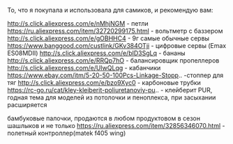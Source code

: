 То, что я покупала и использовала для самиков, и рекомендую вам:

http://s.click.aliexpress.com/e/nMhjNGM - петли
https://ru.aliexpress.com/item/32720299175.html - вольтметр с баззером
http://s.click.aliexpress.com/e/gOBHHC4 - 9г самые обычные сервы
https://www.banggood.com/custlink/GKv384OTji - цифровые сервы (Emax ES08MDII)
http://s.click.aliexpress.com/e/bID3SgLq - бананы
http://s.click.aliexpress.com/e/RRQp7hO - балансировщик пропеллеров
http://s.click.aliexpress.com/e/UIwQLqg - кабанчики
https://www.ebay.com/itm/5-20-50-100Pcs-Linkage-Stopp.. -стоппер для тяг
http://s.click.aliexpress.com/e/bzo9Xyc0 - карбоновые трубки
https://rc-go.ru/cat/kley-kleiberit-poliuretanoviy-pu.. - клейберит PUR, годная тема для моделей из потолочки и пеноплекса, при засыхании расширяется

бамбуковые палочки, продаются в любом продуктовом в сезон шашлыков и не только
https://ru.aliexpress.com/item/32856346070.html - полетный контроллер(matek f405 wing)
